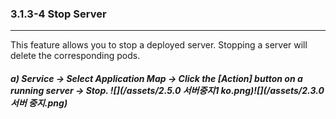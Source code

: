 ### 3.1.3-4 Stop Server

---

This feature allows you to stop a deployed server. Stopping a server will delete the corresponding pods.

##### a\) Service → Select Application Map → Click the [Action] button on a running server → Stop. ![](/assets/2.5.0 서버중지1 ko.png)![](/assets/2.3.0 서버 중지.png)



